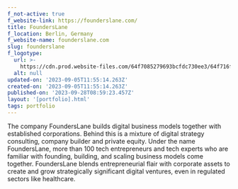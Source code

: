 ```yaml
---
f_not-active: true
f_website-link: https://founderslane.com/
title: FoundersLane
f_location: Berlin, Germany
f_website-name: founderslane.com
slug: founderslane
f_logotype:
  url: >-
    https://cdn.prod.website-files.com/64f7085279693bcfdc730ee3/64f716ff1388dab79ab8b7bf_Founderlane.png
  alt: null
updated-on: '2023-09-05T11:55:14.263Z'
created-on: '2023-09-05T11:55:14.263Z'
published-on: '2023-09-28T08:59:23.457Z'
layout: '[portfolio].html'
tags: portfolio
---
```


The company FoundersLane builds digital business models together with established corporations. Behind this is a mixture of digital strategy consulting, company builder and private equity. Under the name FoundersLane, more than 100 tech entrepreneurs and tech experts who are familiar with founding, building, and scaling business models come together. FoundersLane blends entrepreneurial flair with corporate assets to create and grow strategically significant digital ventures, even in regulated sectors like healthcare.  

  

‍
